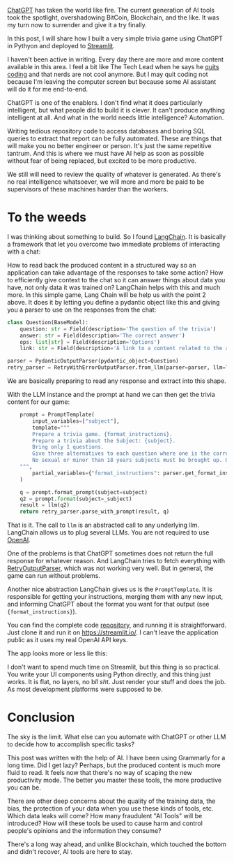 [ChatGPT](https://chat-gpt.org/) has taken the world like fire. The current generation of AI tools took the spotlight, overshadowing BitCoin, Blockchain, and the like. It was my turn now to surrender and give it a try finally.

In this post, I will share how I built a very simple trivia game using ChatGPT in Pythyon and deployed to [Streamlit](https://streamlit.io/).

<!--more-->

I haven't been active in writing. Every day there are more and more content available in this area. I feel a bit like The Tech Lead when he says he [quits coding](https://www.youtube.com/watch?v=ab6xJ4E23VQ) and that nerds are not cool anymore. But I may quit coding not because I'm leaving the computer screen but because some AI assistant will do it for me end-to-end.

ChatGPT is one of the enablers. I don't find what it does particularly intelligent, but what people did to build it is clever. It can't produce anything intelligent at all. And what in the world needs little intelligence? Automation.

Writing tedious repository code to access databases and boring SQL queries to extract that report can be fully automated. These are things that will make you no better engineer or person. It's just the same repetitive tantrum. And this is where we must have AI help as soon as possible without fear of being replaced, but excited to be more productive.

We still will need to review the quality of whatever is generated. As there's no real intelligence whatsoever, we will more and more be paid to be supervisors of these machines harder than the workers.

# To the weeds

I was thinking about something to build. So I found [LangChain](https://python.langchain.com/en/latest/). It is basically a framework that let you overcome two immediate problems of interacting with a chat:

How to read back the produced content in a structured way so an application can take advantage of the responses to take some action?
How to efficiently give context to the chat so it can answer things about data you have, not only data it was trained on?
LangChain helps with this and much more. In this simple game, Lang Chain will be help us with the point 2 above. It does it by letting you define a pydantic object like this and giving you a parser to use on the responses from the chat:

```python
class Question(BaseModel):
    question: str = Field(description='The question of the trivia')
    answer: str = Field(description='The correct answer')
    ops: list[str] = Field(description='Options')
    link: str = Field(description='A link to a content related to the answer')

parser = PydanticOutputParser(pydantic_object=Question)
retry_parser = RetryWithErrorOutputParser.from_llm(parser=parser, llm=llm)
```
We are basically preparing to read any response and extract into this shape.

With the LLM instance and the prompt at hand we can then get the trivia content for our game:

```python
    prompt = PromptTemplate(
        input_variables=["subject"],
        template="""
        Prepare a trivia game. {format_instructions}.
        Prepare a trivia about the Subject: {subject}.
        Bring only 1 questions. 
        Give three alternatives to each question where one is the correct. Keep answers as short as possible.
        No sexual or minor than 18 years subjects must be brought up. Questions in english only.
    """,
        partial_variables={"format_instructions": parser.get_format_instructions()}
    )

    q = prompt.format_prompt(subject=subject)
    q2 = prompt.format(subject=_subject)
    result = llm(q2)
    return retry_parser.parse_with_prompt(result, q)
```

That is it. The call to `llm` is an abstracted call to any underlying llm. LangChain allows us to plug several LLMs. You are not required to use [OpenAI](https://openai.com/). 

One of the problems is that ChatGPT sometimes does not return the full response for whatever reason. And LangChain tries to fetch everything with [RetryOutputParser](https://python.langchain.com/en/latest/modules/prompts/output_parsers/examples/retry.html), which was not working very well. But in general, the game can run without problems.

Another nice abstraction LangChain gives us is the `PromptTemplate`. It is responsible for getting your instructions, merging them with any new input, and informing ChatGPT about the format you want for that output (see `{format_instructions}`).

You can find the complete code [repository](https://github.com/paulosuzart/triviagpt), and running it is straightforward. Just clone it and run it on https://streamlit.io/. I can't leave the application public as it uses my real OpenAI API keys. 

The app looks more or less lie this:
<blockquote class="imgur-embed-pub" lang="en" data-id="a/RNRryV2" data-context="false" ><a href="//imgur.com/a/RNRryV2"></a></blockquote><script async src="//s.imgur.com/min/embed.js" charset="utf-8"></script>

I don't want to spend much time on Streamlit, but this thing is so practical. You write your UI components using Python directly, and this thing just works. It is flat, no layers, no b*ll sh*t. Just render your stuff and does the job. As most development platforms were supposed to be. 

# Conclusion
The sky is the limit. What else can you automate with ChatGPT or other LLM to decide how to accomplish specific tasks?

This post was written with the help of AI. I have been using Grammarly for a long time. Did I get lazy? Perhaps, but the produced content is much more fluid to read. It feels now that there's no way of scaping the new productivity mode. The better you master these tools, the more productive you can be.

There are other deep concerns about the quality of the training data, the bias, the protection of your data when you use these kinds of tools, etc. Which data leaks will come? How many fraudulent "AI Tools" will be introduced? How will these tools be used to cause harm and control people's opinions and the information they consume? 

There's a long way ahead, and unlike Blockchain, which touched the bottom and didn't recover, AI tools are here to stay.

